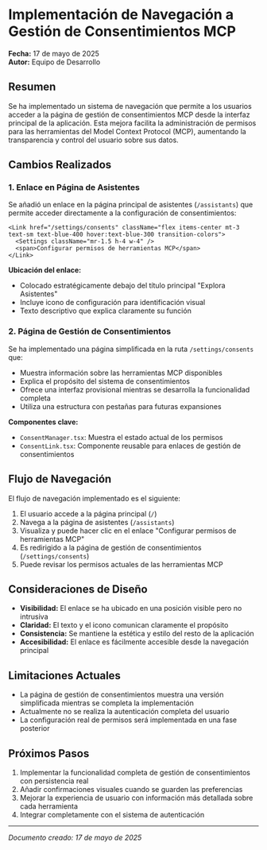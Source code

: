 # Implementación de Navegación a Gestión de Consentimientos MCP

**Fecha:** 17 de mayo de 2025  
**Autor:** Equipo de Desarrollo

## Resumen

Se ha implementado un sistema de navegación que permite a los usuarios acceder a la página de gestión de consentimientos MCP desde la interfaz principal de la aplicación. Esta mejora facilita la administración de permisos para las herramientas del Model Context Protocol (MCP), aumentando la transparencia y control del usuario sobre sus datos.

## Cambios Realizados

### 1. Enlace en Página de Asistentes

Se añadió un enlace en la página principal de asistentes (`/assistants`) que permite acceder directamente a la configuración de consentimientos:

```tsx
<Link href="/settings/consents" className="flex items-center mt-3 text-sm text-blue-400 hover:text-blue-300 transition-colors">
  <Settings className="mr-1.5 h-4 w-4" />
  <span>Configurar permisos de herramientas MCP</span>
</Link>
```

**Ubicación del enlace:**
- Colocado estratégicamente debajo del título principal "Explora Asistentes"
- Incluye icono de configuración para identificación visual
- Texto descriptivo que explica claramente su función

### 2. Página de Gestión de Consentimientos

Se ha implementado una página simplificada en la ruta `/settings/consents` que:

- Muestra información sobre las herramientas MCP disponibles
- Explica el propósito del sistema de consentimientos
- Ofrece una interfaz provisional mientras se desarrolla la funcionalidad completa
- Utiliza una estructura con pestañas para futuras expansiones

**Componentes clave:**
- `ConsentManager.tsx`: Muestra el estado actual de los permisos
- `ConsentLink.tsx`: Componente reusable para enlaces de gestión de consentimientos

## Flujo de Navegación

El flujo de navegación implementado es el siguiente:

1. El usuario accede a la página principal (`/`)
2. Navega a la página de asistentes (`/assistants`)
3. Visualiza y puede hacer clic en el enlace "Configurar permisos de herramientas MCP"
4. Es redirigido a la página de gestión de consentimientos (`/settings/consents`)
5. Puede revisar los permisos actuales de las herramientas MCP

## Consideraciones de Diseño

- **Visibilidad:** El enlace se ha ubicado en una posición visible pero no intrusiva
- **Claridad:** El texto y el icono comunican claramente el propósito
- **Consistencia:** Se mantiene la estética y estilo del resto de la aplicación
- **Accesibilidad:** El enlace es fácilmente accesible desde la navegación principal

## Limitaciones Actuales

- La página de gestión de consentimientos muestra una versión simplificada mientras se completa la implementación
- Actualmente no se realiza la autenticación completa del usuario
- La configuración real de permisos será implementada en una fase posterior

## Próximos Pasos

1. Implementar la funcionalidad completa de gestión de consentimientos con persistencia real
2. Añadir confirmaciones visuales cuando se guarden las preferencias
3. Mejorar la experiencia de usuario con información más detallada sobre cada herramienta
4. Integrar completamente con el sistema de autenticación

---

*Documento creado: 17 de mayo de 2025*
